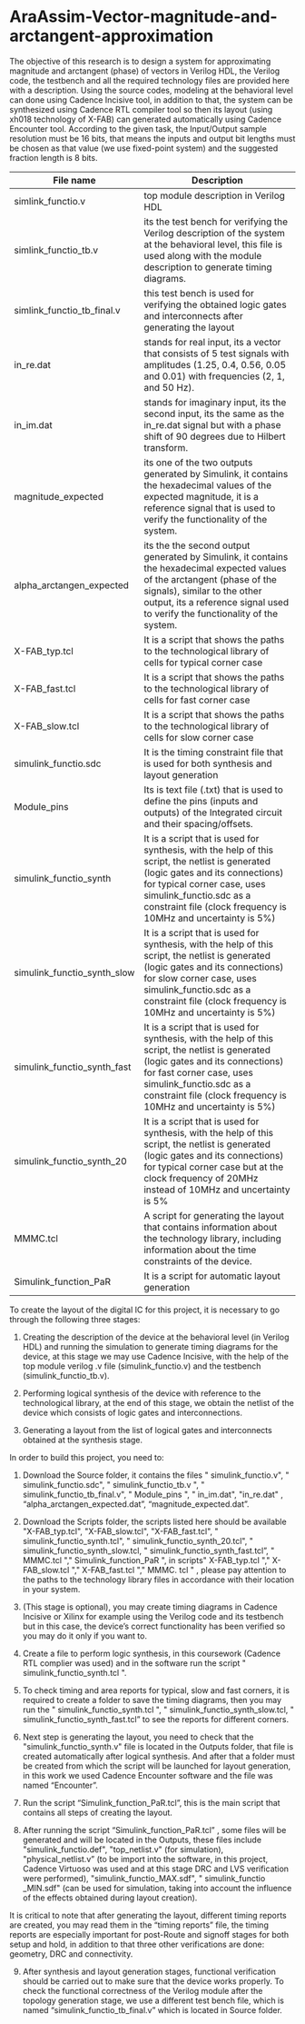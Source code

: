# AraAssim-Vector-magnitude-and-arctangent-approximation

The objective of this research is to design a system for approximating magnitude and arctangent (phase) of vectors in Verilog HDL, the Verilog code, the testbench and all the required technology files are provided here with a description. Using the source codes, modeling at the behavioral level can done using Cadence Incisive tool, in addition to that, the system can be synthesized using Cadence RTL compiler tool so then its layout (using xh018 technology of X-FAB) can generated automatically using Cadence Encounter tool. According to the given task, the Input/Output sample resolution must be 16 bits, that means the inputs and output bit lengths must be chosen as that value (we use fixed-point system) and the suggested fraction length is 8 bits.

| File name                  | Description                                                                                                                                                                                                                                |
|----------------------------|--------------------------------------------------------------------------------------------------------------------------------------------------------------------------------------------------------------------------------------------|
| simlink_functio.v          | top module description in Verilog HDL                                                                                                                                                                                                      |
| simlink_functio_tb.v       | its the test bench for verifying the Verilog description of the system at the behavioral level, this file is used along with the module description to generate timing diagrams.                                                           |
| simlink_functio_tb_final.v | this test bench is used for verifying the obtained logic gates and interconnects after generating the layout                                                                                                                               |
| in_re.dat                  | stands for real input, its a vector that consists of 5 test signals with amplitudes (1.25, 0.4, 0.56, 0.05 and 0.01) with frequencies (2, 1, and 50 Hz).                                                                                   |
| in_im.dat                  | stands for imaginary input, its the second input, its the same as the in_re.dat signal but with a phase shift of 90 degrees due to Hilbert transform.                                                                                      |
| magnitude_expected         | its one of the two outputs generated by Simulink, it contains the hexadecimal values of the expected magnitude, it is a reference signal that is used to verify the functionality of the system.                                           |
| alpha_arctangen_expected   | its the the second output generated by Simulink, it contains the hexadecimal expected values of the arctangent (phase of the signals), similar to the other output, its a reference signal used to verify the functionality of the system. |
| X-FAB_typ.tcl              | It is a script that shows the paths to the technological library of cells for typical corner case                                                                                                                                          |
| X-FAB_fast.tcl             | It is a script that shows the paths to the technological library of cells for fast corner case                                                                                                                                             |
| X-FAB_slow.tcl             | It is a script that shows the paths to the technological library of cells for slow corner case                                                                                                                                             |
| simulink_functio.sdc   | It is the timing constraint file that is used for both synthesis and layout generation                                                                     |
| Module_pins            | Its is text file (.txt) that is used to define the pins (inputs and outputs) of the Integrated circuit and their spacing/offsets.                          |
| simulink_functio_synth      | It is a script that is used for synthesis, with the help of this script, the netlist is generated (logic gates and its connections) for typical corner case, uses simulink_functio.sdc as a constraint file (clock frequency is 10MHz and uncertainty is 5%) |
| simulink_functio_synth_slow | It is a script that is used for synthesis, with the help of this script, the netlist is generated (logic gates and its connections) for slow corner case,  uses simulink_functio.sdc as a constraint file (clock frequency is 10MHz and uncertainty is 5%)   |                                                                                              
| simulink_functio_synth_fast | It is a script that is used for synthesis, with the help of this script, the netlist is generated (logic gates and its connections) for fast corner case,  uses simulink_functio.sdc as a constraint file (clock frequency is 10MHz and uncertainty is 5%)   | 
| simulink_functio_synth_20   | It is a script that is used for synthesis, with the help of this script, the netlist is generated (logic gates and its connections) for typical corner case but at the clock frequency of 20MHz instead of 10MHz and uncertainty is 5%                       |
| MMMC.tcl                    | A script for generating the layout that contains information about the technology library, including information about the time constraints of the device.                                                                                                  |
| Simulink_function_PaR       | It is a script for automatic layout generation         



To create the layout of the digital IC for this project, it is necessary to go through the following three stages:

1. Creating the description of the device at the behavioral level (in Verilog HDL) and running the simulation to generate timing diagrams for the device, at this stage we may use Cadence Incisive, with the help of the top module verilog .v file (simulink_functio.v) and the testbench (simulink_functio_tb.v).

2. Performing logical synthesis of the device with reference to the technological library, at the end of this stage, we obtain the netlist of the device which consists of logic gates and interconnections.

3. Generating a layout from the list of logical gates and interconnects obtained at the synthesis stage.

In order to build this project, you need to:
1. Download the Source folder, it contains the files " simulink_functio.v", " simulink_functio.sdc", " simulink_functio_tb.v ", " simulink_functio_tb_final.v", " Module_pins ", " in_im.dat", "in_re.dat" , “alpha_arctangen_expected.dat”, “magnitude_expected.dat”.

2. Download the Scripts folder, the scripts listed here should be available "X-FAB_typ.tcl", "X-FAB_slow.tcl", "X-FAB_fast.tcl", " simulink_functio_synth.tcl", " simulink_functio_synth_20.tcl", " simulink_functio_synth_slow.tcl, " simulink_functio_synth_fast.tcl”, " MMMC.tcl "," Simulink_function_PaR ", in scripts" X-FAB_typ.tcl "," X-FAB_slow.tcl "," X-FAB_fast.tcl "," MMMC. tcl " , please pay attention to the paths to the technology library files in accordance with their location in your system.

3. (This stage is optional), you may create timing diagrams in Cadence Incisive or Xilinx for example using the Verilog code and its testbench but in this case, the device’s correct functionality has been verified so you may do it only if you want to.

4. Create a file to perform logic synthesis, in this coursework (Cadence RTL complier was used) and in the software run the script " simulink_functio_synth.tcl ".

5. To check timing and area reports for typical, slow and fast corners, it is required to create a folder to save the timing diagrams, then you may run the " simulink_functio_synth.tcl ", " simulink_functio_synth_slow.tcl, " simulink_functio_synth_fast.tcl” to see the reports for different corners.

6. Next step is generating the layout, you need to check that the "simulink_functio_synth.v" file is located in the Outputs folder, that file is created automatically after logical synthesis. And after that a folder must be created from which the script will be launched for layout generation, in this work we used Cadence Encounter software and the file was named “Encounter”.

7. Run the script “Simulink_function_PaR.tcl”, this is the main script that contains all steps of creating the layout.

8. After running the script “Simulink_function_PaR.tcl” , some files will be generated and will be located in the Outputs, these files include "simulink_functio.def", "top_netlist.v" (for simulation), "physical_netlist.v” (to be import into the software, in this project, Cadence Virtuoso was used and at this stage DRC and LVS verification were performed), "simulink_functio_MAX.sdf", " simulink_functio _MIN.sdf" (can be used for simulation, taking into account the influence of the effects obtained during layout creation).

It is critical to note that after generating the layout, different timing reports are created, you may read them in the “timing reports” file, the timing reports are especially important for post-Route and signoff stages for both setup and hold, in addition to that three other verifications are done: geometry, DRC and connectivity.

9. After synthesis and layout generation stages, functional verification should be carried out to make sure that the device works properly. To check the functional correctness of the Verilog module after the topology generation stage, we use a different test bench file, which is named “simulink_functio_tb_final.v” which is located in Source folder. 

